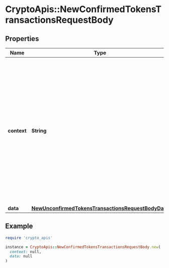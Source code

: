 # CryptoApis::NewConfirmedTokensTransactionsRequestBody

## Properties

| Name | Type | Description | Notes |
| ---- | ---- | ----------- | ----- |
| **context** | **String** | In batch situations the user can use the context to correlate responses with requests. This property is present regardless of whether the response was successful or returned as an error. &#x60;context&#x60; is specified by the user. | [optional] |
| **data** | [**NewUnconfirmedTokensTransactionsRequestBodyData**](NewUnconfirmedTokensTransactionsRequestBodyData.md) |  |  |

## Example

```ruby
require 'crypto_apis'

instance = CryptoApis::NewConfirmedTokensTransactionsRequestBody.new(
  context: null,
  data: null
)
```

